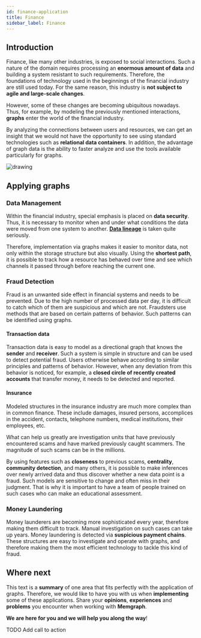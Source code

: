 ```yaml
---
id: finance-application
title: Finance
sidebar_label: Finance
---
```


## Introduction

Finance, like many other industries, is exposed to social interactions. Such a nature of the domain requires processing an **enormous amount of data** and building a system resistant to such requirements. Therefore, the foundations of technology used in the beginnings of the financial industry are still used today. For the same reason, this industry is **not subject to agile and large-scale changes**.

However, some of these changes are becoming ubiquitous nowadays. Thus, for example, by modeling the previously mentioned interactions, **graphs** enter the world of the financial industry.

By analyzing the connections between users and resources, we can get an insight that we would not have the opportunity to see using standard technologies such as **relational data containers**. In addition, the advantage of graph data is the ability to faster analyze and use the tools available particularly for graphs.

<img src="https://images.unsplash.com/photo-1583574928052-9a2563277468?ixlib=rb-1.2.1&ixid=MnwxMjA3fDB8MHxwaG90by1wYWdlfHx8fGVufDB8fHx8&auto=format&fit=crop&w=1000&h=300&q=80" alt="drawing" />

## Applying graphs
### Data Management

Within the financial industry, special emphasis is placed on **data security**. Thus, it is necessary to monitor when and under what conditions the data were moved from one system to another. [**Data lineage**](https://en.wikipedia.org/wiki/Data_lineage) is taken quite seriously.

Therefore, implementation via graphs makes it easier to monitor data, not only within the storage structure but also visually. Using the **shortest path**, it is possible to track how a resource has behaved over time and see which channels it passed through before reaching the current one.

### Fraud Detection
Fraud is an unwanted side effect in financial systems and needs to be prevented. Due to the high number of processed data per day, it is difficult to catch which of them are suspicious and which are not. Fraudsters use methods that are based on certain patterns of behavior. Such patterns can be identified using graphs.

#### Transaction data

Transaction data is easy to model as a directional graph that knows the **sender** and **receiver**. Such a system is simple in structure and can be used to detect potential fraud. Users otherwise behave according to similar principles and patterns of behavior. However, when any deviation from this behavior is noticed, for example, a **closed circle of recently created accounts** that transfer money, it needs to be detected and reported.

#### Insurance

Modeled structures in the insurance industry are much more complex than in common finance. These include damages, insured persons, accomplices in the accident, contacts, telephone numbers, medical institutions, their employees, etc.

What can help us greatly are investigation units that have previously encountered scams and have marked previously caught scammers. The magnitude of such scams can be in the millions.

By using features such as **closeness** to previous scams, **centrality**, **community detection**, and many others, it is possible to make inferences over newly arrived data and thus discover whether a new data point is a fraud. Such models are sensitive to change and often miss in their judgment. That is why it is important to have a team of people trained on such cases who can make an educational assessment.

### Money Laundering

Money launderers are becoming more sophisticated every year, therefore making them difficult to track. Manual investigation on such cases can take up years. Money laundering is detected via **suspicious payment chains**. These structures are easy to investigate and operate with graphs, and therefore making them the most efficient technology to tackle this kind of fraud.
## Where next

This text is a **summary** of one area that fits perfectly with the application of graphs. Therefore, we would like to have you with us when **implementing** some of these applications. Share your **opinions**, **experiences** and **problems** you encounter when working with **Memgraph**.

**We are here for you and we will help you along the way**!

TODO Add call to action
